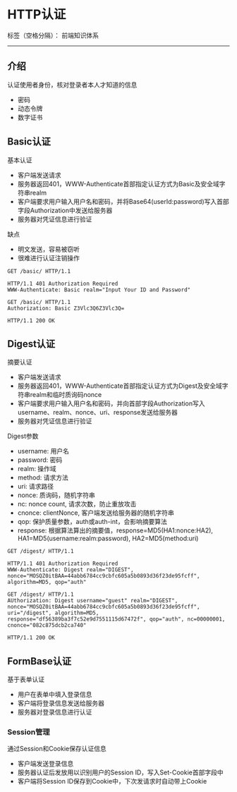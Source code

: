 # HTTP认证

标签（空格分隔）： 前端知识体系

---

## 介绍

认证使用者身份，核对登录者本人才知道的信息

* 密码
* 动态令牌
* 数字证书

## Basic认证

基本认证

* 客户端发送请求
* 服务器返回401，WWW-Authenticate首部指定认证方式为Basic及安全域字符串realm
* 客户端要求用户输入用户名和密码，并将Base64(userId:password)写入首部字段Authorization中发送给服务器
* 服务器对凭证信息进行验证

缺点

* 明文发送，容易被窃听
* 很难进行认证注销操作

```
GET /basic/ HTTP/1.1

HTTP/1.1 401 Authorization Required
WWW-Authenticate: Basic realm="Input Your ID and Password"

GET /basic/ HTTP/1.1
Authorization: Basic Z3Vlc3Q6Z3Vlc3Q=

HTTP/1.1 200 OK
```

## Digest认证

摘要认证

* 客户端发送请求
* 服务器返回401，WWW-Authenticate首部指定认证方式为Digest及安全域字符串realm和临时质询码nonce
* 客户端要求用户输入用户名和密码，并向首部字段Authorization写入username、realm、nonce、uri、response发送给服务器
* 服务器对凭证信息进行验证

Digest参数

* username: 用户名
* password: 密码
* realm: 操作域
* method: 请求方法
* uri: 请求路径
* nonce: 质询码，随机字符串
* nc: nonce count, 请求次数，防止重放攻击
* cnonce: clientNonce, 客户端发送给服务器的随机字符串
* qop: 保护质量参数，auth或auth-int，会影响摘要算法
* response: 根据算法算出的摘要值，response=MD5(HA1:nonce:HA2), HA1=MD5(username:realm:password), HA2=MD5(method:uri)

```
GET /digest/ HTTP/1.1

HTTP/1.1 401 Authorization Required
WWW-Authenticate: Digest realm="DIGEST", nonce="MOSQZ0itBAA=44abb6784cc9cbfc605a5b0893d36f23de95fcff", algorithm=MD5, qop="auth"

GET /digest/ HTTP/1.1
AUthorization: Digest username="guest" realm="DIGEST", nonce="MOSQZ0itBAA=44abb6784cc9cbfc605a5b0893d36f23de95fcff", uri="/digest", algorithm=MD5, response="df56389ba3f7c52e9d7551115d67472f", qop="auth", nc=00000001, cnonce="082c875dcb2ca740"

HTTP/1.1 200 OK
```

## FormBase认证

基于表单认证

* 用户在表单中填入登录信息
* 客户端将登录信息发送给服务器
* 服务器对登录信息进行认证

### Session管理

通过Session和Cookie保存认证信息

* 客户端发送登录信息
* 服务器认证后发放用以识别用户的Session ID，写入Set-Cookie首部字段中
* 客户端将Session ID保存到Cookie中，下次发请求时自动带上Cookie
